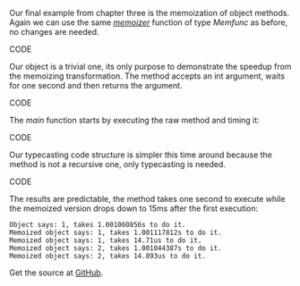 Our final example from chapter three is the memoization of object methods. Again we can use the same [*memoizer*](http://higherordergo.blogspot.com/2013/08/35-memoize-module_4.html) function of type *Memfunc* as before, no changes are needed.

CODE

Our object is a trivial one, its only purpose to demonstrate the speedup from the memoizing transformation. The method accepts an int argument, waits for one second and then returns the argument.

CODE

The *main* function starts by executing the raw method and timing it:

CODE

Our typecasting code structure is simpler this time around because the method is not a recursive one, only typecasting is needed.

CODE

The results are predictable, the method takes one second to execute while the memoized version drops down to 15ms after the first execution:

	Object says: 1, takes 1.001060856s to do it.
	Memoized object says: 1, takes 1.001117812s to do it.
	Memoized object says: 1, takes 14.71us to do it.
	Memoized object says: 2, takes 1.001044387s to do it.
	Memoized object says: 2, takes 14.893us to do it.

Get the source at [GitHub](https://github.com/mg/hog/blob/master/c3/method.md).